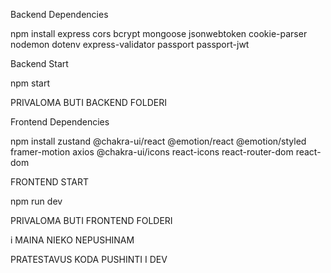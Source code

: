 Backend Dependencies

npm install express cors bcrypt mongoose jsonwebtoken cookie-parser nodemon dotenv express-validator passport passport-jwt

Backend Start

npm start

PRIVALOMA BUTI BACKEND FOLDERI

Frontend Dependencies

npm install zustand @chakra-ui/react @emotion/react @emotion/styled framer-motion axios @chakra-ui/icons react-icons react-router-dom react-dom


FRONTEND START

npm run dev

PRIVALOMA BUTI FRONTEND FOLDERI

i MAINA NIEKO NEPUSHINAM

PRATESTAVUS KODA PUSHINTI I DEV
